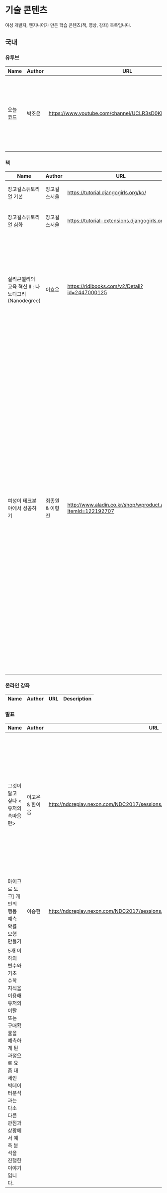 # 기술 콘텐츠
여성 개발자, 엔지니어가 만든 학습 콘텐츠(책, 영상, 강좌) 목록입니다.

## 국내
### 유투브

| Name | Author | URL | Description |
|---|---|---|---|
|오늘 코드| 박조은| https://www.youtube.com/channel/UCLR3sD0KB_dWpvcsrLP0aUg | 캐글을 통한 머신러닝/딥러닝 튜토리얼 Pandas, Numpy, Scipy, scikit-learn, TensorFlow, Keras, Jupyter, Colaborator|

### 책
| Name | Author | URL | category | Description |
|---|---|---|---|---|
|장고걸스튜토리얼 기본| 장고걸스서울| https://tutorial.djangogirls.org/ko/ |django| 장고걸스 워크샵 튜토리얼 - 블로그 만들기 |
|장고걸스튜토리얼 심화| 장고걸스서울| https://tutorial-extensions.djangogirls.org/ |django|장고 블로그 보안, 댓글, DB, 도메인, 배포 등 심화 학습 내용 |
|실리콘밸리의 교육 혁신 Ⅱ : 나노디그리(Nanodegree)|이효은|https://ridibooks.com/v2/Detail?id=2447000125|온라인 교육|유다시티(Udacity)의 나노디그리(Nanodegree) 프로그램을 통해 온라인 대학, 전 세계를 잇는 커뮤니티, 그리고 기업과 대학의 새로운 협력 모델, 새로운 학습 경험의 가능성을 자세히 살펴본다.|
|여성이 테크분야에서 성공하기 | 최종원 & 이형진 | http://www.aladin.co.kr/shop/wproduct.aspx?ItemId=122192707 | "이 책은 여성이 테크분야에서 성공하기에 대해 다룬 도서입니다. 여성이 테크분야의 기초적이고 전반적인 내용을 확인할 수 있도록 구성했습니다."(책소개글)- "기술 분야 직종 면접"과 "내게 맞는 회사 찾기와 기술 분야 이력서" 등 실무적인 내용을 IT분야 진출을 희망하는 여성을 위해 가이드북으로 구성한 책입니다. 숙명여대 SW 봉사단을 오랜기간 지도해 온 저자의 무뚝뚝하지만 친절한(!) 애정어린 조언으로 다가오는 책.|


### 온라인 강좌
| Name | Author | URL | Description |
|---|---|---|---|


### 발표
| Name | Author | URL | Description |
|----|---|---|---|
|그것이 알고 싶다 <유저의 속마음 편>|이고은 & 한이음| http://ndcreplay.nexon.com/NDC2017/sessions/NDC2017_0029.html#c=NDC2017/ |여러 게임의 사례를 통해 다양한 분석 방법을 알아보고, 인사이트 도출 과정을 전달하고자 한다. 이를 통해 게임을 만드는 개발자들이 유저의 진정한 속마음에 집중해야 하는 이유와 게임 UX 분석이 왜 중요한지를 알게 되는 기회가 될 것이다.|
|마이크로 토크] 개인의 행동 예측 확률 모형 만들기|이승현| http://ndcreplay.nexon.com/NDC2017/sessions/NDC2017_0056.html#c=NDC2017&p=3
|5개 이하의 변수와 기초 수학 지식을 이용해 유저의 이탈 또는 구매확률을 예측하게 된 과정으로 요즘 대세인 빅데이터분석과는 다소 다른 관점과 상황에서 예측 분석을 진행한 이야기입니다.|


